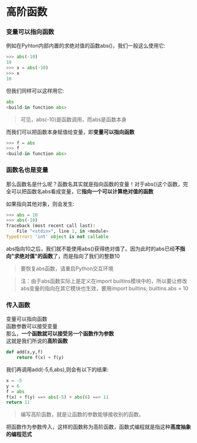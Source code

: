 # 高阶函数  

### 变量可以指向函数
例如在Pyhton内部内置的求绝对值的函数abs()，我们一般这么使用它:
```Python
>>> abs(-10)
10
>>> x = abs(-10)
>>> x
10
```

但我们同样可以这样用它:
```Python
abs
<build-in function abs>
```

> 可见，abs(-10)是函数调用，而abs是函数本身

而我们可以把函数本身赋值给变量，即**变量可以指向函数**  
```Python
>>> f = abs 
>>> f
<build-in function abs>
```

### 函数名也是变量
那么函数名是什么呢？函数名其实就是指向函数的变量！对于abs()这个函数，完全可以把函数名abs看成变量，它**指向一个可以计算绝对值的函数**    

如果指向其他对象，则会发生:
```Python
>>> abs = 10
>>> abs(-10)
Traceback (most recent call last):
    File "<stdin>", line 1, in <module>
TypeError: 'int' object is not callable
``` 

abs指向10之后，我们就不能使用abs()获得绝对值了。因为此时的abs已经**不指向"求绝对值"的函数**了，而是指向了我们的整数10   

> 要恢复abs函数，请重启Python交互环境

> 注：由于abs函数实际上是定义在import builtins模块中的，所以要让修改abs变量的指向在其它模块也生效，要用import builtins; builtins.abs = 10   

### 传入函数
变量可以指向函数    
函数参数可以接受变量    
那么，**一个函数就可以接受另一个函数作为参数**  
这就是我们所说的**高阶函数**    

```Python
def add(x,y,f)
    return f(x) + f(y)
```
我们再调用add(-5,6,abs),则会有以下的结果:
```Python
x = -5
y = 6
f = abs
f(x) + f(y) ==> abs(-5) + abs(6) ==> 11
return 11
```

> 编写高阶函数，就是让函数的参数能够接收别的函数。

把函数作为参数传入，这样的函数称为高阶函数，函数式编程就是指这种**高度抽象的编程范式**  